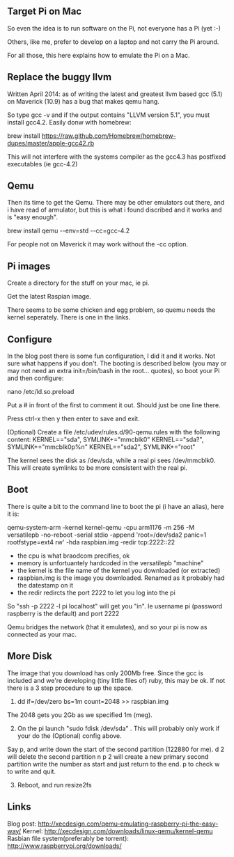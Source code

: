 Target Pi on Mac
----------------

So even the idea is to run software on the Pi, not everyone has a Pi (yet :-)

Others, like me, prefer to develop on a laptop and not carry the Pi around. 

For all those, this here explains how to emulate the Pi on a Mac.

Replace the buggy llvm
-----------------------

Written April 2014: as of writing the latest and greatest llvm based gcc (5.1) on Maverick (10.9) has a bug that makes qemu hang.

So type gcc -v and if the output contains "LLVM version 5.1", you must install gcc4.2. Easily donw with homebrew:

brew install https://raw.github.com/Homebrew/homebrew-dupes/master/apple-gcc42.rb

This will not interfere with the systems compiler as the gcc4.3 has postfixed executables (ie gcc-4.2) 

Qemu 
----

Then its time to get the Qemu. There may be other emulators out there, and i have read of armulator, but this is what i found discribed and it works and is "easy enough".

brew install qemu --env=std --cc=gcc-4.2

For people not on Maverick it may work without the -cc option. 

Pi images
----------

Create a directory for the stuff on your mac, ie pi.

Get the latest Raspian image.

There seems to be some chicken and egg problem, so quemu needs the kernel seperately. There is one in the links.

Configure
---------

In the blog post there is some fun configuration, I did it and it works. Not sure what happens if you don't.
The booting is described below (you may or may not need an extra init=/bin/bash in the root... quotes), so boot your Pi and then configure:

nano /etc/ld.so.preload

Put a # in front of the first to comment it out. Should just be one line there.

Press ctrl-x then y then enter to save and exit.

(Optional) Create a file /etc/udev/rules.d/90-qemu.rules with the following content:
KERNEL=="sda", SYMLINK+="mmcblk0"
KERNEL=="sda?", SYMLINK+="mmcblk0p%n"
KERNEL=="sda2", SYMLINK+="root"

The kernel sees the disk as /dev/sda, while a real pi sees /dev/mmcblk0. 
This will create symlinks to be more consistent with the real pi.

Boot
-----

There is quite a bit to the command line to boot the pi (i have an alias), here it is:

qemu-system-arm -kernel kernel-qemu -cpu arm1176 -m 256 -M versatilepb -no-reboot -serial stdio -append 'root=/dev/sda2 panic=1 rootfstype=ext4 rw' -hda raspbian.img -redir tcp:2222::22

- the cpu is what braodcom precifies, ok
- memory is unfortuantely hardcoded in the versatilepb "machine"
- the kernel is the file name of the kernel you downloaded (or extracted)
- raspbian.img is the image you downloaded. Renamed as it probably had the datestamp on it
- the redir redircts the port 2222 to let you log into the pi

So "ssh -p 2222 -l pi localhost" will get you "in". Ie username pi (password raspberry is the default) and port 2222

Qemu bridges the network (that it emulates), and so your pi is now as connected as your mac.

More Disk
---------

The image that you download has only 200Mb free. Since the gcc is included and we're developing (tiny little files of) ruby, this may be ok. If not there is a 3 step procedure to up the space.

1. dd if=/dev/zero bs=1m count=2048 >> raspbian.img 

The 2048 gets you 2Gb as we specified 1m (meg).

2. On the pi launch "sudo fdisk /dev/sda" . This will probably only work if your do the (Optional) config above.

Say p, and write down the start of the second partition (122880 for me).
d 2 will delete the second partition
n p 2 will create a new primary second partition
write the number as start and just return to the end.
p to check
w to write and quit.

3. Reboot, and run resize2fs

Links
-----

Blog post: http://xecdesign.com/qemu-emulating-raspberry-pi-the-easy-way/
Kernel: http://xecdesign.com/downloads/linux-qemu/kernel-qemu
Rasbian file system(preferably be torrent): http://www.raspberrypi.org/downloads/
